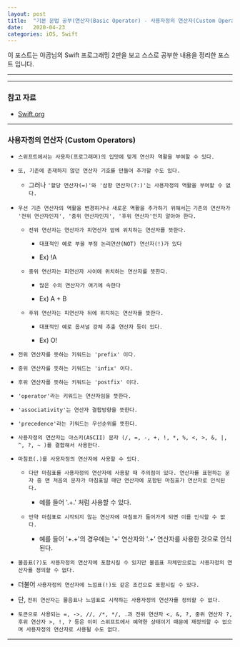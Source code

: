 ```yaml
---
layout: post
title:  "기본 문법 공부(연산자(Basic Operator) - 사용자정의 연산자(Custom Operators))"
date:   2020-04-23
categories: iOS, Swift
---
```


이 포스트는 야곰님의 Swift 프로그래밍 2판을 보고 스스로 공부한 내용을 정리한 포스트 입니다.

- - -

- - -

### 참고 자료

- [Swift.org](https://docs.swift.org/swift-book/LanguageGuide/AdvancedOperators.html)

- - -

### 사용자정의 연산자 (Custom Operators)

- `스위프트에서는 사용자(프로그래머)의 입맛에 맞게 연산자 역활을 부여할 수 있다.`

- `또, 기존에 존재하지 않던 연산자 기호를 만들어 추가할 수도 있다.`

    - 그러나 `'할당 연산자(=)'와 '삼항 연산자(?:)'는 사용자정의 역활을 부여할 수 없다.`
    
- `우선 기존 연산자의 역활을 변경하거나 새로운 역활을 추가하기 위해서`는 `기존의 연산자가 '전위 연산자인지', '중위 연산자인지', '후위 연산자'인지 알아야 한다.`

    - `전위 연산자는 연산자가 피연산자 앞에 위치하는 연산자를 뜻한다.`
    
        - `대표적인 예로 부울 부정 논리연산(NOT) 연산자(!)가 있다`
        
        - Ex) !A
        
    - `중위 연산자는 피연산자 사이에 위치하는 연산자를 뜻한다.`
    
        - `많은 수의 연산자가 여기에 속한다`
        
        - Ex) A + B
        
    - `후위 연산자는 피연산자 뒤에 위치하는 연산자를 뜻한다.`
    
        - `대표적인 예로 옵셔널 강체 추출 연산자 등이 있다.`
        
        - Ex) O!
        
- `전위 연산자를 뜻하는 키워드는 'prefix' 이다.`

- `중위 연산자를 뜻하는 키워드는 'infix' 이다.`

- `후위 연산자를 뜻하는 키워드는 'postfix' 이다.`

- `'operator'라는 키워드는 연산자임을 뜻한다.`

- `'associativity'는 연산자 결합방향을 뜻한다.`

- `'precedence'라는 키워드는 우선순위를 뜻한다.`

- `사용자정의 연산자는 아스키(ASCII) 문자 (/, =, -, +, !, *, %, <, >, &, |, ^, ?, ~ )를 결합해서 사용한다.`

- `마침표(.)를 사용자정의 연산자에 사용할 수 있다.`

    - `다만 마침표를 사용자정의 연산자에 사용할 때 주의점이 있다. 연산자를 표현하는 문자 중 맨 처음의 문자가 마침표일 때만 연산자에 포함된 마침표가 연산자로 인식된다.`
    
        - 예를 들어 '.+.' 처럼 사용할 수 있다.
        
    - `만약 마침표로 시작되지 않는 연산자에 마침표가 들어가게 되면 이를 인식할 수 없다.`
    
        - 예를 들어 '+.+'의 경우에는 '+' 연산자와  '.+' 연산자를 사용한 것으로 인식된다.
        
- `물음표(?)도 사용자정의 연산자에 포함시킬 수 있지만 물음표 자체만으로는 사용자정의 연산자를 정의할 수 없다.`

- 더불어 `사용자정의 연산자에 느낌표(!)도 같은 조건으로 포함시킬 수 있다.`

- 단, `전위 연산자는 물음표나 느낌표로 시작하는 사용자정의 연산자를 정의할 수 없다.`

- `토큰으로 사용되는 =, ->, //, /*, */, .과 전위 연산자 <, &, ?, 중위 연산자 ?, 후위 연산자 >, !, ? 등은 이미 스위프트에서 예약한 상태이기 때문에 재정의할 수 없으며 사용자정의 연산자로 사용될 수도 없다.`

- - -
